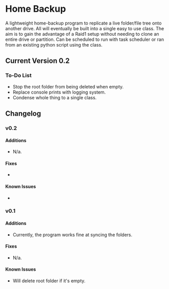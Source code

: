 # Home Backup

A lightweight home-backup program to replicate a live folder/file tree onto another drive. All will eventually be built into a single easy to use class.
The aim is to gain the advantage of a Raid1 setup without needing to clone an entire drive or partition. Can be scheduled to run with task scheduler or ran from an existing python script using the class.

## Current Version 0.2
### To-Do List
- Stop the root folder from being deleted when empty.
- Replace console prints with logging system.
- Condense whole thing to a single class.

## Changelog
### v0.2
#### Additions
- N/a.

#### Fixes
- 

#### Known Issues
- 

### v0.1
#### Additions
- Currently, the program works fine at syncing the folders.

#### Fixes
- N/a.

#### Known Issues
- Will delete root folder if it's empty.